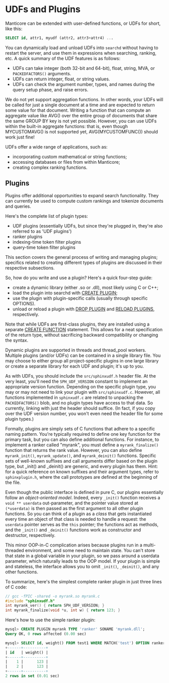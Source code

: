 # UDFs and Plugins

Manticore can be extended with user-defined functions, or UDFs for short, like this:

```sql
SELECT id, attr1, myudf (attr2, attr3+attr4) ...
```

You can dynamically load and unload UDFs into `searchd` without having to restart the server, and use them in expressions when searching, ranking, etc. A quick summary of the UDF features is as follows:

* UDFs can take integer (both 32-bit and 64-bit), float, string, MVA, or `PACKEDFACTORS()` arguments.
* UDFs can return integer, float, or string values.
* UDFs can check the argument number, types, and names during the query setup phase, and raise errors.

We do not yet support aggregation functions. In other words, your UDFs will be called for just a single document at a time and are expected to return some value for that document. Writing a function that can compute an aggregate value like AVG() over the entire group of documents that share the same GROUP BY key is not yet possible. However, you can use UDFs within the built-in aggregate functions: that is, even though MYCUSTOMAVG() is not supported yet, AVG(MYCUSTOMFUNC()) should work just fine!

UDFs offer a wide range of applications, such as:

* incorporating custom mathematical or string functions;
* accessing databases or files from within Manticore;
* creating complex ranking functions.

## Plugins

Plugins offer additional opportunities to expand search functionality. They can currently be used to compute custom rankings and tokenize documents and queries.

Here's the complete list of plugin types:

* UDF plugins (essentially UDFs, but since they're plugged in, they're also referred to as 'UDF plugins')
* ranker plugins
* indexing-time token filter plugins
* query-time token filter plugins

This section covers the general process of writing and managing plugins; specifics related to creating different types of plugins are discussed in their respective subsections.

So, how do you write and use a plugin? Here's a quick four-step guide:

* create a dynamic library (either .so or .dll), most likely using C or C++;
* load the plugin into searchd with [CREATE PLUGIN](../../Extensions/UDFs_and_Plugins/Plugins/Creating_a_plugin.md);
* use the plugin with plugin-specific calls (usually through specific OPTIONS).
* unload or reload a plugin with [DROP PLUGIN](../../Extensions/UDFs_and_Plugins/Plugins/Deleting_a_plugin.md) and [RELOAD PLUGINS](../../Extensions/UDFs_and_Plugins/Plugins/Reloading_plugins.md), respectively.

Note that while UDFs are first-class plugins, they are installed using a separate [CREATE FUNCTION](../../Extensions/UDFs_and_Plugins/UDF/Creating_a_function.md) statement. This allows for a neat specification of the return type, without sacrificing backward compatibility or changing the syntax.

Dynamic plugins are supported in threads and thread_pool workers. Multiple plugins (and/or UDFs) can be contained in a single library file. You may choose to either group all project-specific plugins in one large library or create a separate library for each UDF and plugin; it's up to you.

As with UDFs, you should include the `src/sphinxudf.h` header file. At the very least, you'll need the `SPH_UDF_VERSION` constant to implement an appropriate version function. Depending on the specific plugin type, you may or may not need to link your plugin with `src/sphinxudf.c`. However, all functions implemented in `sphinxudf.c` are related to unpacking the `PACKEDFACTORS()` blob, and no plugin types have access to that data. So currently, linking with just the header should suffice. (In fact, if you copy over the UDF version number, you won't even need the header file for some plugin types.)

Formally, plugins are simply sets of C functions that adhere to a specific naming pattern. You're typically required to define one key function for the primary task, but you can also define additional functions. For instance, to implement a ranker called "myrank", you must define a `myrank_finalize()` function that returns the rank value. However, you can also define `myrank_init()`, `myrank_update()`, and `myrank_deinit()` functions. Specific sets of well-known suffixes and call arguments differ based on the plugin type, but _init() and _deinit() are generic, and every plugin has them. Hint: for a quick reference on known suffixes and their argument types, refer to `sphinxplugin.h`, where the call prototypes are defined at the beginning of the file.

Even though the public interface is defined in pure C, our plugins essentially follow an *object-oriented model*. Indeed, every `_init()` function receives a `void ** userdata` out-parameter, and the pointer value stored at `(*userdata)` is then passed as the first argument to all other plugin functions. So you can think of a plugin as a *class* that gets instantiated every time an object of that class is needed to handle a request: the `userdata` pointer serves as the `this` pointer; the functions act as methods, and the `_init()` and `_deinit()` functions work as constructor and destructor, respectively.

This minor OOP-in-C complication arises because plugins run in a multi-threaded environment, and some need to maintain state. You can't store that state in a global variable in your plugin, so we pass around a userdata parameter, which naturally leads to the OOP model. If your plugin is simple and stateless, the interface allows you to omit `_init()`, `_deinit()`, and any other functions.

To summarize, here's the simplest complete ranker plugin in just three lines of C code:

```c
// gcc -fPIC -shared -o myrank.so myrank.c
#include "sphinxudf.h"
int myrank_ver() { return SPH_UDF_VERSION; }
int myrank_finalize(void *u, int w) { return 123; }
```

Here's how to use the simple ranker plugin:

```sql
mysql> CREATE PLUGIN myrank TYPE 'ranker' SONAME 'myrank.dll';
Query OK, 0 rows affected (0.00 sec)

mysql> SELECT id, weight() FROM test1 WHERE MATCH('test') OPTION ranker=myrank('');
+------+----------+
| id   | weight() |
+------+----------+
|    1 |      123 |
|    2 |      123 |
+------+----------+
2 rows in set (0.01 sec)
```
<!-- proofread -->

